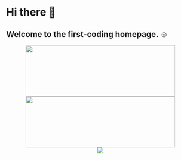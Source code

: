 # Hi there 👋

## Welcome to the first-coding homepage. ☺️



<div align="center">
 <img height="137px" width="400px" src="https://github-readme-stats.vercel.app/api?username=first-coding&hide_title=true&hide_border=true&show_icons=trueline_height=21&text_color=000&icon_color=000&bg_color=0,ea6161,ffc64d,fffc4d,52fa5a&theme=graywhite" />
 <img height="137px"  width="400px" src="https://github-readme-stats.vercel.app/api/top-langs/?username=first-coding&hide_title=true&hide_border=true&layout=compact&langs_count=6&text_color=000&icon_color=fff&bg_color=0,52fa5a,4dfcff,c64dff&theme=graywhite" />
</div>

<div align="center"> <img src="https://github-profile-trophy.vercel.app/?username=first-coding" /> </div>
<!--
**first-coding/first-coding** is a ✨ _special_ ✨ repository because its `README.md` (this file) appears on your GitHub profile.

Here are some ideas to get you started:

- 🔭 I’m currently working on ...
- 🌱 I’m currently learning ...
- 👯 I’m looking to collaborate on ...
- 🤔 I’m looking for help with ...
- 💬 Ask me about ...
- 📫 How to reach me: ...
- 😄 Pronouns: ...
- ⚡ Fun fact: ...
-->
